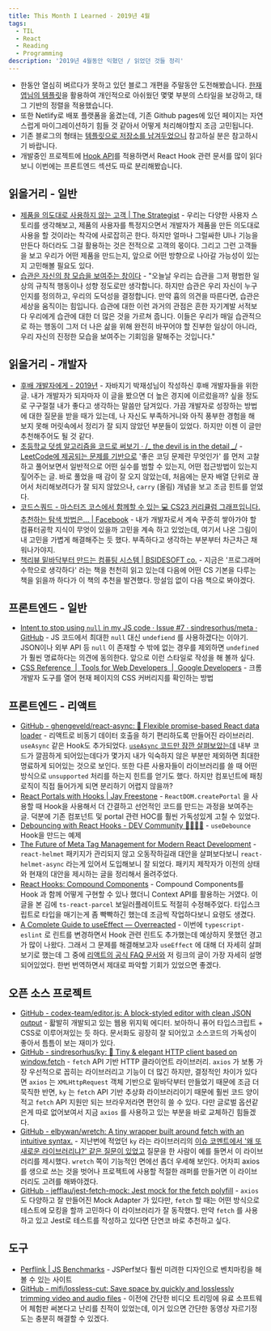 ```yaml
---
title: This Month I Learned - 2019년 4월
tags:
  - TIL
  - React
  - Reading
  - Programming
description: '2019년 4월동안 익혔던 / 읽었던 것들 정리'
---
```


- 한동안 열심히 벼르다가 못하고 있던 블로그 개편을 주말동안 도전해봤습니다. [한재엽님의 템플릿](https://github.com/JaeYeopHan/gatsby-starter-bee)을 활용하여 개인적으로 아쉬웠던 몇몇 부분의 스타일을 보강하고, 태그 기반의 정렬을 적용했습니다.  
- 또한 Netlify로 배포 플랫폼을 옮겼는데, 기존 Github pages에 있던 페이지는 자연스럽게 마이그레이션하기 힘들 것 같아서 어떻게 처리해야할지 조금 고민됩니다.  
- 기존 블로그의 형태는 [템플릿으로 저장소를 남겨두었으니](https://github.com/adhrinae/gatsby-blog-template-rinae) 참고하실 분은 참고하시기 바랍니다.  
- 개발중인 프로젝트에 [Hook API](https://reactjs.org/docs/hooks-reference.html)를 적용하면서 React Hook 관련 문서를 많이 읽다 보니 이번에는 프론트엔드 섹션도 따로 분리해봤습니다.  

## 읽을거리 - 일반

- [제품을 의도대로 사용하지 않는 고객 | The Strategist](http://thestrategist.io/misbehaving-customers/) - 우리는 다양한 사용자 스토리를 생각해보고, 제품의 사용자를 특정지으면서 개발자가 제품을 만든 의도대로 사용을 할 것이라는 착각에 사로잡히곤 한다. 하지만 얼마나 그럴싸한 UI나 기능을 만든다 하더라도 그걸 활용하는 것은 전적으로 고객의 몫이다. 그리고 그런 고객들을 보고 우리가 어떤 제품을 만드는지, 앞으로 어떤 방향으로 나아갈 가능성이 있는지 고민해볼 필요도 있다.
- [습관은 자신의 참 모습을 보여주는 창이다](http://newspeppermint.com/2019/04/02/m-habitus/) - "오늘날 우리는 습관을 그저 평범한 일상의 규칙적 행동이나 성향 정도로만 생각합니다. 하지만 습관은 우리 자신이 누구인지를 정의하고, 우리의 도덕성을 결정합니다. 만약 흄의 의견을 따른다면, 습관은 세상을 움직이는 힘입니다. 습관에 대한 이런 과거의 관점은 흔한 자기계발 서적보다 우리에게 습관에 대한 더 많은 것을 가르쳐 줍니다. 이들은 우리가 매일 습관적으로 하는 행동이 그저 더 나은 삶을 위해 완전히 바꾸어야 할 진부한 일상이 아니라, 우리 자신의 진정한 모습을 보여주는 기회임을 말해주는 것입니다."

## 읽을거리 - 개발자

- [후배 개발자에게 - 2019년](https://brunch.co.kr/@javajigi/4) - 자바지기 박재성님이 작성하신 후배 개발자들을 위한 글. 내가 개발자가 되자마자 이 글을 봤으면 더 높은 경지에 이르렀을까? 싶을 정도로 구구절절 내가 좋다고 생각하는 말씀만 담겨있다. 가끔 개발자로 성장하는 방법에 대한 질문을 받을 때가 있는데, 나 자신도 부족하거니와 아직 풍부한 경험을 해 보지 못해 머릿속에서 정리가 잘 되지 않았던 부분들이 있었다. 하지만 이젠 이 글만 추천해주어도 될 것 같다.
- [초등학교 덧셈 알고리즘을 코드로 써보기 · /_ the devil is in the detail _/](http://minjang.github.io/2019/03/02/convert-math-addition-algorithm-to-code/) - [LeetCode에 제공되는 문제를 기반으로](https://leetcode.com/problems/add-strings/) '좋은 코딩 문제란 무엇인가' 를 먼저 고찰하고 풀어보면서 일반적으로 어떤 실수를 범할 수 있는지, 어떤 접근방법이 있는지 짚어주는 글. 바로 풀었을 때 감이 잘 오지 않았는데, 처음에는 문자 배열 단위로 끊어서 처리해보려다가 잘 되지 않았으나, `carry` (올림) 개념을 보고 조금 힌트를 얻었다.
- [코드스쿼드 - 마스터즈 코스에서 함께할 수 있는 💻 CS23 커리큘럼 그래프입니다.추천하는 탐색 방법은... | Facebook](https://www.facebook.com/102864260182667/posts/598493207286434?sfns=mo) - 내가 개발자로서 계속 꾸준히 쌓아가야 할 컴퓨터공학 지식이 무엇이 있을까 고민을 계속 하고 있었는데, 여기서 나온 그림이 내 고민을 가볍게 해결해주는 듯 했다. 부족하다고 생각하는 부분부터 차근차근 채워나가야지.
- [책리뷰 밑바닥부터 만드는 컴퓨팅 시스템 | BSIDESOFT co.](https://www.bsidesoft.com/8032) - 지금은 '프로그래머 수학으로 생각하다' 라는 책을 천천히 읽고 있는데 다음에 어떤 CS 기본을 다루는 책을 읽을까 하다가 이 책의 추천을 발견했다. 망설임 없이 다음 책으로 봐야겠다.

## 프론트엔드 - 일반

- [Intent to stop using `null` in my JS code · Issue #7 · sindresorhus/meta · GitHub](https://github.com/sindresorhus/meta/issues/7) - JS 코드에서 최대한 `null` 대신 `undefiend` 를 사용하겠다는 이야기. JSON이나 외부 API 등 `null` 이 존재할 수 밖에 없는 경우를 제외하면 `undefined` 가 훨씬 명료하다는 의견에 동의한다. 앞으로 이런 스타일로 작성을 해 볼까 싶다.
- [CSS Reference  |  Tools for Web Developers  |  Google Developers](https://developers.google.com/web/tools/chrome-devtools/css/reference#coverage) - 크롬 개발자 도구를 열어 현재 페이지의 CSS 커버리지를 확인하는 방법

## 프론트엔드 - 리액트

- [GitHub - ghengeveld/react-async: 🍾 Flexible promise-based React data loader](https://github.com/ghengeveld/react-async) - 리액트로 비동기 데이터 호출을 하기 편리하도록 만들어진 라이브러리. `useAsync` 같은 Hook도 추가되었다. [`useAsync` 코드만 잠깐 살펴보았는데](https://github.com/ghengeveld/react-async/blob/master/src/useAsync.js) 내부 코드가 깔끔하게 되어있는데다가 몇가지 내가 익숙하지 않은 부분만 제외하면 최대한 명료하게 되어있는 것으로 보인다. 또한 다른 사용자들이 라이브러리를 쓸 때 어떤 방식으로 `unsupported` 처리를 하는지 힌트를 얻기도 했다. 하지만 컴포넌트에 패칭 로직이 직접 들어가게 되면 분리하기 어렵지 않을까?
- [React Portals with Hooks | Jay Freestone](https://www.jayfreestone.com/writing/react-portals-with-hooks/) - `ReactDOM.createPortal` 을 사용할 때 Hook을 사용해서 더 간결하고 선언적인 코드를 만드는 과정을 보여주는 글. 덕분에 기존 컴포넌트 및 portal 관련 HOC를 훨씬 가독성있게 고칠 수 있었다.
- [Debouncing with React Hooks - DEV Community 👩‍💻👨‍💻](https://dev.to/gabe_ragland/debouncing-with-react-hooks-jci) - `useDebounce` Hook을 만드는 예제
- [The Future of Meta Tag Management for Modern React Development](https://open.nytimes.com/the-future-of-meta-tag-management-for-modern-react-development-ec26a7dc9183) - `react-helmet` 패키지가 관리되지 않고 오동작하길래 대안을 살펴보다보니 `react-helmet-async` 라는게 있어서 도입해보니 잘 되었다. 패키지 제작자가 이전의 상태와 현재의 대안을 제시하는 글을 정리해서 올려주었다.
- [React Hooks: Compound Components](https://kentcdodds.com/blog/compound-components-with-react-hooks) - Compound Components를 Hook 과 함께 어떻게 구현할 수 있나 했더니 Context API를 활용하는 거였다. 이 글을 본 김에 `ts-react-parcel` 보일러플레이트도 적절히 수정해주었다. 타입스크립트로 타입을 매기는게 좀 빡빡하긴 했는데 조금씩 작업하다보니 요령도 생겼다.
- [A Complete Guide to useEffect — Overreacted](https://overreacted.io/a-complete-guide-to-useeffect/) - 이번에 `typescript-eslint` 로 린트를 변경하면서 Hook 관련 린트도 추가했는데 예상하지 못했던 경고가 많이 나왔다. 그래서 그 문제를 해결해보고자 `useEffect` 에 대해 더 자세히 살펴보기로 했는데 그 중에 [리액트의 공식 FAQ 문서와](https://reactjs.org/docs/hooks-faq.html) 저 링크의 글이 가장 자세히 설명되어있었다. 한번 번역하면서 제대로 파악할 기회가 있었으면 좋겠다.

## 오픈 소스 프로젝트

- [GitHub - codex-team/editor.js: A block-styled editor with clean JSON output](https://github.com/codex-team/editor.js) - 홟발히 개발되고 있는 웹용 위지윅 에디터. 보아하니 퓨어 타입스크립트 + CSS로 이루어져있는 듯 하다. 문서화도 굉장히 잘 되어있고 소스코드의 가독성이 좋아서 틈틈이 보는 재미가 있다.
- [GitHub - sindresorhus/ky: 🌳 Tiny & elegant HTTP client based on window.fetch](https://github.com/sindresorhus/ky) - `fetch` API 기반 HTTP 클라이언트 라이브러리. `axios` 가 보통 가장 우선적으로 꼽히는 라이브러리고 기능이 더 많긴 하지만, 결정적인 차이가 있다면 `axios` 는 `XMLHttpRequest` 객체 기반으로 밑바닥부터 만들었기 때문에 조금 더 묵직한 반면, `ky` 는 `fetch` API 기반 추상화 라이브러리이기 때문에 훨씬 코드 양이 적고 `fetch` API 지원만 되는 브라우저라면 편안히 쓸 수 있다. 다만 글로벌 옵션같은게 따로 없어보여서 지금 `axios` 를 사용하고 있는 부분을 바로 교체하긴 힘들겠다.
- [GitHub - elbywan/wretch: A tiny wrapper built around fetch with an intuitive syntax.](https://github.com/elbywan/wretch) - 지난번에 적었던 `ky` 라는 라이브러리의 [이슈 코멘트에서 '왜 또 새로운 라이브러리냐?' 같은 질문이 있었고](https://github.com/sindresorhus/ky/issues/10#issuecomment-420174555) 질문을 한 사람이 예를 들면서 이 라이브러리를 제시했다. `wretch` 쪽이 기능적인 면에선 좀더 우세해 보인다. 어차피 axios를 생으로 쓰는 것을 벗어나 프로젝트에 사용할 적절한 래퍼를 만들거면 이 라이브러리도 고려를 해봐야겠다.
- [GitHub - jefflau/jest-fetch-mock: Jest mock for the fetch polyfill](https://github.com/jefflau/jest-fetch-mock) - `axios` 도 다양하고 잘 만들어진 Mock Adapter 가 있다만, `fetch` 할 때는 어떤 방식으로 테스트에 모킹을 할까 고민하다 이 라이브러리가 잘 동작했다. 만약 `fetch` 를 사용하고 있고 Jest로 테스트를 작성하고 있다면 단연코 바로 추천하고 싶다.

## 도구

- [Perflink | JS Benchmarks](https://perf.link) - JSPerf보다 훨씬 미려한 디자인으로 벤치마킹을 해볼 수 있는 사이트
- [GitHub - mifi/lossless-cut: Save space by quickly and losslessly trimming video and audio files](https://github.com/mifi/lossless-cut) - 이전에 간단한 비디오 트리밍에 유료 소프트웨어 체험판 써본다고 난리를 친적이 있었는데, 이거 있으면 간단한 동영상 자르기정도는 충분히 해결할 수 있겠다.

